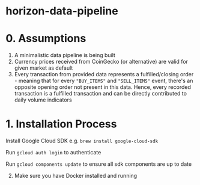 # horizon-data-pipeline

# 0. Assumptions
1. A minimalistic data pipeline is being built
2. Currency prices received from CoinGecko (or alternative) are valid for given market as default
3. Every transaction from provided data represents a fulfilled/closing order - meaning that for every `"BUY_ITEMS"` and `"SELL_ITEMS"` event, there's an opposite opening order not present in this data. Hence, every recorded transaction is a fulfilled transaction and can be directly contributed to daily volume indicators

# 1. Installation Process

Install Google Cloud SDK
   e.g.
   `brew install google-cloud-sdk`

Run `gcloud auth login` to authenticate

Run `gcloud components update` to ensure all sdk components are up to date

2. Make sure you have Docker installed and running